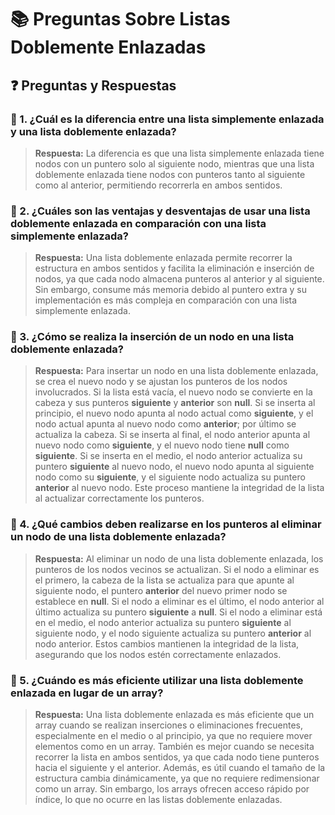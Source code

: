 # 📚 Preguntas Sobre Listas Doblemente Enlazadas

## ❓ Preguntas y Respuestas

### 🔹 1. ¿Cuál es la diferencia entre una lista simplemente enlazada y una lista doblemente enlazada?
> **Respuesta:** La diferencia es que una lista simplemente enlazada tiene nodos con un puntero solo al siguiente nodo, mientras que una lista doblemente enlazada tiene nodos con punteros tanto al siguiente como al anterior, permitiendo recorrerla en ambos sentidos.

### 🔹 2. ¿Cuáles son las ventajas y desventajas de usar una lista doblemente enlazada en comparación con una lista simplemente enlazada?
> **Respuesta:** Una lista doblemente enlazada permite recorrer la estructura en ambos sentidos y facilita la eliminación e inserción de nodos, ya que cada nodo almacena punteros al anterior y al siguiente. Sin embargo, consume más memoria debido al puntero extra y su implementación es más compleja en comparación con una lista simplemente enlazada.

### 🔹 3. ¿Cómo se realiza la inserción de un nodo en una lista doblemente enlazada?
> **Respuesta:** Para insertar un nodo en una lista doblemente enlazada, se crea el nuevo nodo y se ajustan los punteros de los nodos involucrados. Si la lista está vacía, el nuevo nodo se convierte en la cabeza y sus punteros **siguiente** y **anterior** son **null**. Si se inserta al principio, el nuevo nodo apunta al nodo actual como **siguiente**, y el nodo actual apunta al nuevo nodo como **anterior**; por último se actualiza la cabeza. Si se inserta al final, el nodo anterior apunta al nuevo nodo como **siguiente**, y el nuevo nodo tiene **null** como **siguiente**. Si se inserta en el medio, el nodo anterior actualiza su puntero **siguiente** al nuevo nodo, el nuevo nodo apunta al siguiente nodo como su **siguiente**, y el siguiente nodo actualiza su puntero **anterior** al nuevo nodo. Este proceso mantiene la integridad de la lista al actualizar correctamente los punteros.

### 🔹 4. ¿Qué cambios deben realizarse en los punteros al eliminar un nodo de una lista doblemente enlazada?
> **Respuesta:** Al eliminar un nodo de una lista doblemente enlazada, los punteros de los nodos vecinos se actualizan. Si el nodo a eliminar es el primero, la cabeza de la lista se actualiza para que apunte al siguiente nodo, el puntero **anterior** del nuevo primer nodo se establece en **null**. Si el nodo a eliminar es el último, el nodo anterior al último actualiza su puntero **siguiente** a **null**. Si el nodo a eliminar está en el medio, el nodo anterior actualiza su puntero **siguiente** al siguiente nodo, y el nodo siguiente actualiza su puntero **anterior** al nodo anterior. Estos cambios mantienen la integridad de la lista, asegurando que los nodos estén correctamente enlazados.

### 🔹 5. ¿Cuándo es más eficiente utilizar una lista doblemente enlazada en lugar de un array?
> **Respuesta:** Una lista doblemente enlazada es más eficiente que un array cuando se realizan inserciones o eliminaciones frecuentes, especialmente en el medio o al principio, ya que no requiere mover elementos como en un array. También es mejor cuando se necesita recorrer la lista en ambos sentidos, ya que cada nodo tiene punteros hacia el siguiente y el anterior. Además, es útil cuando el tamaño de la estructura cambia dinámicamente, ya que no requiere redimensionar como un array. Sin embargo, los arrays ofrecen acceso rápido por índice, lo que no ocurre en las listas doblemente enlazadas.